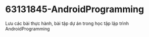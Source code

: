 # 63131845-AndroidProgramming
Lưu các bài thực hành, bài tập dự án trong học tập lập trình AndroidProgramming
